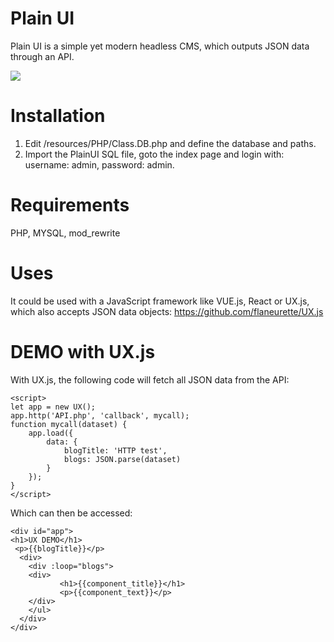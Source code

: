 # Plain UI
Plain UI is a simple yet modern headless CMS, which outputs JSON data through an API.

<img src="https://github.com/flaneurette/Plain-UI/blob/main/assets/adminscreen.png" />

# Installation

1. Edit /resources/PHP/Class.DB.php and define the database and paths.
2. Import the PlainUI SQL file, goto the index page and login with: username: admin, password: admin.

# Requirements
PHP, MYSQL, mod_rewrite

# Uses
It could be used with a JavaScript framework like VUE.js, React or UX.js, which also accepts JSON data objects:
https://github.com/flaneurette/UX.js

# DEMO with UX.js
With UX.js, the following code will fetch all JSON data from the API:

	<script>
	let app = new UX();
	app.http('API.php', 'callback', mycall);
	function mycall(dataset) {
		app.load({
			data: {
				blogTitle: 'HTTP test',
				blogs: JSON.parse(dataset)
			}
		});
	}
	</script>

Which can then be accessed:
```
<div id="app">
<h1>UX DEMO</h1>
 <p>{{blogTitle}}</p>
  <div>
    <div :loop="blogs">
	<div>
           <h1>{{component_title}}</h1>
           <p>{{component_text}}</p>
	</div>
    </ul>
  </div>
</div>
```
